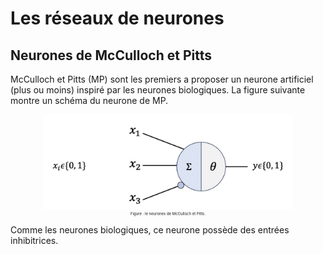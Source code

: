 # Les réseaux de neurones

## Neurones de McCulloch et Pitts

McCulloch et Pitts (MP) sont les premiers a proposer un neurone artificiel (plus ou moins) inspiré par les neurones biologiques. La figure suivante montre un schéma du neurone de MP.

<figure style="text-align: center;">
  <img src="images/neurone_mp_schema.jpg" alt="Description de l'image" width="400">
  <figcaption style="font-size: 6px;">Figure : le neurones de McCulloch et Pitts.</figcaption>
</figure>

Comme les neurones biologiques, ce neurone possède des entrées inhibitrices.
